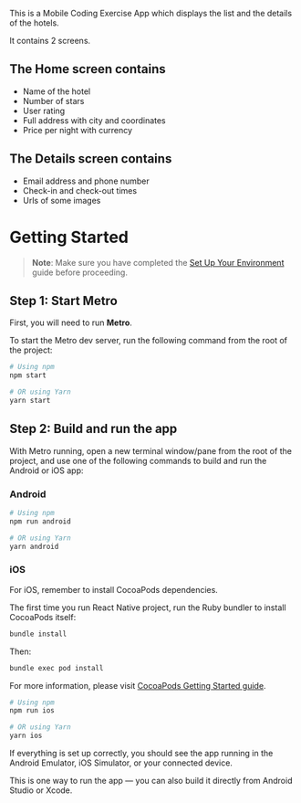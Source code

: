 This is a Mobile Coding Exercise App which displays the list and the details of the hotels.

It contains 2 screens.
## The Home screen contains
- Name of the hotel
- Number of stars
- User rating
- Full address with city and coordinates
- Price per night with currency

## The Details screen contains
- Email address and phone number
- Check-in and check-out times
- Urls of some images

# Getting Started


> **Note**: Make sure you have completed the [Set Up Your Environment](https://reactnative.dev/docs/set-up-your-environment) guide before proceeding.

## Step 1: Start Metro

First, you will need to run **Metro**.

To start the Metro dev server, run the following command from the root of the project:

```sh
# Using npm
npm start

# OR using Yarn
yarn start
```

## Step 2: Build and run the app

With Metro running, open a new terminal window/pane from the root of the project, and use one of the following commands to build and run the Android or iOS app:

### Android

```sh
# Using npm
npm run android

# OR using Yarn
yarn android
```

### iOS

For iOS, remember to install CocoaPods dependencies.

The first time you run React Native project, run the Ruby bundler to install CocoaPods itself:

```sh
bundle install
```

Then:

```sh
bundle exec pod install
```

For more information, please visit [CocoaPods Getting Started guide](https://guides.cocoapods.org/using/getting-started.html).

```sh
# Using npm
npm run ios

# OR using Yarn
yarn ios
```

If everything is set up correctly, you should see the app running in the Android Emulator, iOS Simulator, or your connected device.

This is one way to run the app — you can also build it directly from Android Studio or Xcode.
